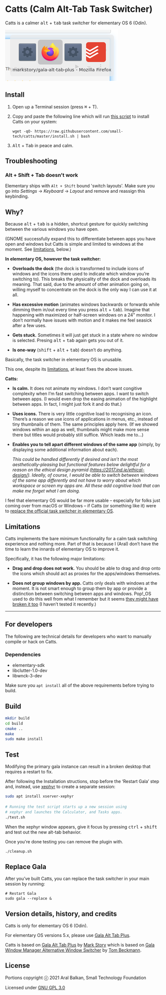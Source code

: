 # Catts (Calm Alt-Tab Task Switcher)

Catts is a calmer <kbd>alt</kbd> + <kbd>tab</kbd> task switcher for elementary OS 6 (Odin).

![](./example.png)

## Install

1. Open up a Terminal session (press <kbd>⌘</kbd> + T).

2. Copy and paste the following line which will run [this script](./install.sh) to install Catts on your system:

    ```shell
    wget -qO- https://raw.githubusercontent.com/small-tech/catts/master/install.sh | bash
    ```
3. <kbd>Alt</kbd> + <kbd>Tab</kbd> in peace and calm.

## Troubleshooting

### Alt + Shift + Tab doesn't work

Elementary ships with `Alt + Shift` bound 'switch layouts'. Make sure you go
into _Settings_ → _Keyboard_ → _Layout_ and remove and reassign this keybinding.

## Why?

Because <kbd>alt</kbd> + <kbd>tab</kbd> is a hidden, shortcut gesture for quickly switching between the various windows you have open.

(GNOME successfully expand this to differentiate between apps you have open and windows but Catts is simple and limited to windows at the moment. See [limitations](#limitations), below.)

__In elementary OS, however the task switcher:__

  - __Overloads the dock__ (the dock is transformed to include icons of windows and the icons there used to indicate which window you’re switching to). This breaks the physicality of the dock and overloads its meaning. That said, due to the amount of other animation going on, willing myself to concentrate on the dock is the only way I can use it at all.

  - __Has excessive motion__ (animates windows backwards or forwards while dimming them in/out every time you press <kbd>alt</kbd> + <kbd>tab</kbd>). Imagine that happening with maximized or half-screen windows on a 24" monitor. I don’t normally have issues with motion and it makes me feel seasick after a few uses.

  - __Gets stuck.__ Sometimes it will just get stuck in a state where no window is selected. Presing <kbd>alt</kbd> + <kbd>tab</kbd> again gets you out of it.

  - __Is one-way__ (<kbd>shift</kbd> + <kbd>alt</kbd> + <kbd>tab</kbd>) doesn’t do anything.

Basically, the task switcher in elementary OS is unusable.

This one, despite its [limitations](#limitations), at least fixes the above issues.

__Catts:__

  - __Is calm.__ It does not animate my windows. I don’t want congitive complexity when I’m fast switching between apps. I want to switch between apps. (I would even drop the easing animation of the highlight between apps. In fact, I might just fork it and do that.)

  - __Uses icons.__ There is very little cognitive load to recognising an icon. There’s a reason we use icons of applications in menus, etc., instead of tiny thumbnails of them. The same principles apply here. (If we showed windows within an app as well, thumbnails might make more sense there but titles would probably still suffice. Which leads me to…)

  - __Enables you to tell apart different windows of the same app__ (simply, by displaying some additional information about each).

    _This could be handled differently if desired and isn’t the most aesthetically-pleasing but functional features below delightful for a reason on the ethical design pyramid (https://2017.ind.ie/ethical-design/). Ideally, of course, I would be able to switch between windows of the same app differently and not have to worry about which workspace or screen my apps are. All these add cognitive load that can make me forget what I am doing._

I feel that elementary OS would be far more usable – especially for folks just coming over from macOS or Windows – if Catts (or something like it) were to [replace the official task switcher in elementary OS](https://github.com/elementary/gala/discussions/72#discussioncomment-219601).

## Limitations

Catts implements the bare minimum functionality for a calm task switching experience and nothing more. Part of that is because I (Aral) don’t have the time to learn the innards of elementary OS to improve it.

Specifically, it has the following major limitations:

  - __Drag and drop does not work.__ You should be able to drag and drop onto the icons which should act as proxies for the apps/windows themselves.

  - __Does not group windows by app.__ Catts only deals with windows at the moment. It is not smart enough to group them by app or provide a distinction between switching between apps and windows. Pop!_OS used to do this well from what I remember but it seems [they might have broken it too](https://www.reddit.com/r/pop_os/comments/nsr3eq/pop_os_devs_why_is_switch_applications_task/) (I haven’t tested it recently.)
---

## For developers

The following are technical details for developers who want to manually compile or hack on Catts.

### Dependencies

* elementary-sdk
* libclutter-1.0-dev
* libwnck-3-dev

Make sure you `apt install` all of the above requirements before trying to build.

## Build

```bash
mkdir build
cd build
cmake ..
make
sudo make install
```

## Test

Modifying the primary gala instance can result in a broken desktop that requires a restart to fix.

After following the Installation structions, stop before the ‘Restart Gala’ step and, instead, use [xephyr](https://en.wikipedia.org/wiki/Xephyr) to create a separate session:

```bash
sudo apt install xserver-xephyr

# Running the test script starts up a new session using
# xephyr and launches the Calculator, and Tasks apps.
./test.sh
```

When the xephyr window appears, give it focus by pressing <kbd>ctrl</kbd> + <kbd>shift</kbd> and test out the new alt-tab behavior.

Once you're done testing you can remove the plugin with.

```bash
./cleanup.sh
```

## Replace Gala

After you’ve built Catts, you can replace the task switcher in your main session by running:

```shell
# Restart Gala
sudo gala --replace &
```

## Version details, history, and credits

Catts is only for elementary OS 6 (Odin).

For elementary OS versions 5.x, please use [Gala Alt Tab Plus]().

Catts is based on [Gala Alt Tab Plus](https://github.com/markstory/gala-alt-tab-plus) by [Mark Story](https://github.com/markstory) which is based on [Gala Window Manager Alternative Window Switcher](https://github.com/tom95/gala-alternate-alt-tab) by [Tom Beckmann](https://github.com/tom95).

## License

Portions copyright ⓒ 2021 Aral Balkan, Small Technology Foundation

Licensed under [GNU GPL 3.0](./LICENSE)
